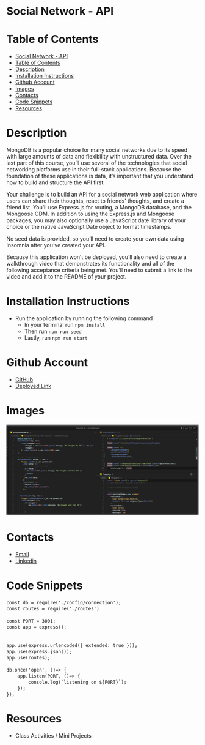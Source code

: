 # Social Network - API

# Table of Contents
- [Social Network - API](#social-network---api)
- [Table of Contents](#table-of-contents)
- [Description](#description)
- [Installation Instructions](#installation-instructions)
- [Github Account](#github-account)
- [Images](#images)
- [Contacts](#contacts)
- [Code Snippets](#code-snippets)
- [Resources](#resources)


# Description
MongoDB is a popular choice for many social networks due to its speed with large amounts of data and flexibility with unstructured data. Over the last part of this course, you’ll use several of the technologies that social networking platforms use in their full-stack applications. Because the foundation of these applications is data, it’s important that you understand how to build and structure the API first.

Your challenge is to build an API for a social network web application where users can share their thoughts, react to friends’ thoughts, and create a friend list. You’ll use Express.js for routing, a MongoDB database, and the Mongoose ODM. In addition to using the Express.js and Mongoose packages, you may also optionally use a JavaScript date library of your choice or the native JavaScript Date object to format timestamps.

No seed data is provided, so you’ll need to create your own data using Insomnia after you’ve created your API.

Because this application won’t be deployed, you’ll also need to create a walkthrough video that demonstrates its functionality and all of the following acceptance criteria being met. You’ll need to submit a link to the video and add it to the README of your project.

# Installation Instructions
- Run the application by running the following command
  - In your terminal run `npm install`
  - Then run `npm run seed`
  - Lastly, run `npm run start`

# Github Account
- [GitHub](https://github.com/ashrean)
- [Deployed Link]()

# Images
![alt text](./utils/images/Screenshot%202023-02-28%20at%2010.47.47%20PM.png)

# Contacts
- [Email](sese.ashrean@gmail.com)
- [Linkedin](https://www.linkedin.com/in/ashleyrean/)

# Code Snippets
```const express = require('express');
const db = require('./config/connection');
const routes = require('./routes')

const PORT = 3001;
const app = express();


app.use(express.urlencoded({ extended: true }));
app.use(express.json());
app.use(routes);

db.once('open', ()=> {
    app.listen(PORT, ()=> {
        console.log(`listening on ${PORT}`);
    });
});
```
# Resources
- Class Activities / Mini Projects


